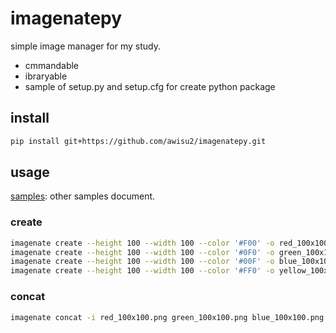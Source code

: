 # imagenatepy

simple image manager for my study.

- cmmandable
- ibraryable
- sample of setup.py and setup.cfg for create python package

## install

```bash
pip install git+https://github.com/awisu2/imagenatepy.git
```

## usage

[samples](docs/samples.md): other samples document.

### create

```bash
imagenate create --height 100 --width 100 --color '#F00' -o red_100x100.png
imagenate create --height 100 --width 100 --color '#0F0' -o green_100x100.png
imagenate create --height 100 --width 100 --color '#00F' -o blue_100x100.png
imagenate create --height 100 --width 100 --color '#FF0' -o yellow_100x100.png
```

### concat

```bash
imagenate concat -i red_100x100.png green_100x100.png blue_100x100.png yellow_100x100.png -o concat.png -r 2 -c 2
```
